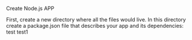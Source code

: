 
Create Node.js APP 

First, create a new directory where all the files would live. In this directory create a package.json file that describes your app and its dependencies:
test
test1
